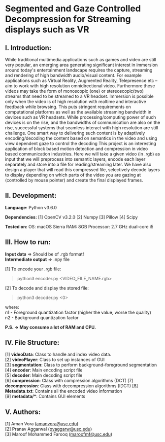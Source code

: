 # Segmented and Gaze Controlled Decompression for Streaming displays such as VR

## I. Introduction:
While traditional multimedia applications such as games and video are still very popular, an emerging area generating significant interest in immersion around today's entertainment landscape requires the capture, streaming and rendering of high bandwidth audio/visual content. For example applications such as Virtual Reality, Augmented Reality, Telepresence etc – aim to work with high resolution omnidirectional video. Furthermore these videos may take the form of monoscopic (one) or stereoscopic(two) streams that need to be streamed to a VR headset. Immersion is possible only when the video is of high resolution with realtime and interactive feedback while browsing. This puts stringent requirements on computational platforms as well as the available streaming bandwidth in devices such as VR headsets. While processing/computing power of  such devices is on the rise, and the bandwidths of communication are also on the rise, successful systems that seamless interact with high resolution are still  challenge. One smart way to delivering such content is by adaptively encoding/decoding the content based on semantics in the video and using view dependent gaze to control the decoding
This project is an interesting application of block based motion detection and compression in video based communication industries. Here we will take a given video (in .rgb) as input that we will preprocess into semantic layers, encode each layer separately and store into a file for reading/streaming later. We have also design a player that will read this compressed file, selectively decode layers to display depending on which parts of the video you are gazing at (controlled by mouse pointer) and create the final displayed frames.

## II. Development:

**Language:** Python v3.6.0

**Dependencies:**
[1] OpenCV v3.2.0
[2] Numpy
[3] Pillow
[4] Scipy

**Tested on:**
OS: macOS Sierra
RAM: 8GB
Processor: 2.7 GHz dual-core i5 

## III. How to run:

**Input data** => Should be of .rgb format!  
**Intermediate output** => .npy file  

[1] To encode your .rgb file:

> python3 encoder.py <VIDEO_FILE_NAME.rgb>

[2] To decode and display the stored file:

> python3 decoder.py <n1> <n2> <0>

where:  
n1 - Foreground quantization factor (higher the value, worse the quality)  
n2 - Background quantization factor  

**P.S. -> May consume a lot of RAM and CPU.** 

## IV. File Structure:

[1] **videoData**: Class to handle and index video data.  
[2] **videoPlayer**: Class to set up instances of GUI  
[3] **segmentation**: Class to perform background-foreground segmentation  
[4] **encoder**: Main encoding script file  
[5] **decoder**: Main decoding script file  
[6] **compression**: Class with compression algorithms (DCT)
[7] **decompression**: Class with decompression algorithms (IDCT)
[8] **Metadata.txt**: Contains all the encoded video information  
[9] **metadata/\***: Contains GUI elements  

## V. Authors:  
[1] Aman Vora (amanvora@usc.edu)  
[2] Pranav Aggarwal (pvaggarw@usc.edu)  
[3] Maroof Mohammed Farooq (maroofmf@usc.edu)  

